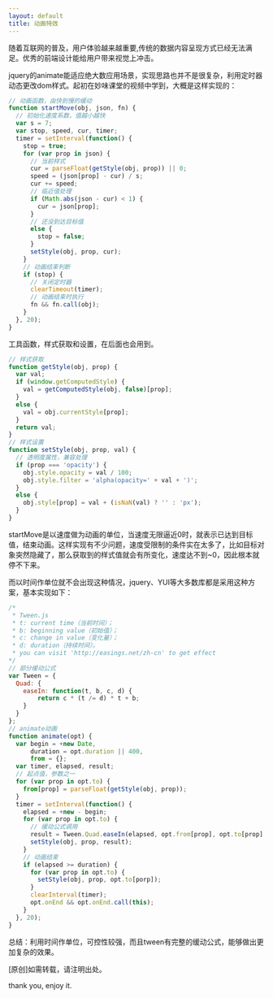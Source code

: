 ```yaml
---
layout: default
title: 动画特效
---
```


随着互联网的普及，用户体验越来越重要,传统的数据内容呈现方式已经无法满足。优秀的前端设计能给用户带来视觉上冲击。

jquery的animate能适应绝大数应用场景，实现思路也并不是很复杂，利用定时器动态更改dom样式。起初在妙味课堂的视频中学到，大概是这样实现的：

```javascript
// 动画函数，由快到慢的缓动
function startMove(obj, json, fn) {
  // 初始化速度系数，值越小越快
  var s = 7;
  var stop, speed, cur, timer;
  timer = setInterval(function() {
    stop = true;
    for (var prop in json) {
      // 当前样式
      cur = parseFloat(getStyle(obj, prop)) || 0;
      speed = (json[prop] - cur) / s;
      cur += speed;
      // 临近值处理
      if (Math.abs(json - cur) < 1) {
        cur = json[prop];
      }
      // 还没到达目标值
      else {
        stop = false;
      }
      setStyle(obj, prop, cur);
    }
    // 动画结束判断
    if (stop) {
      // 关闭定时器
      clearTimeout(timer);
      // 动画结束时执行
      fn && fn.call(obj);
    }
  }, 20);
}
```

工具函数，样式获取和设置，在后面也会用到。

```javascript
// 样式获取
function getStyle(obj, prop) {
  var val;
  if (window.getComputedStyle) {
    val = getComputedStyle(obj, false)[prop];
  }
  else {
    val = obj.currentStyle[prop];
  }
  return val;
}
// 样式设置
function setStyle(obj, prop, val) {
  // 透明度属性，兼容处理
  if (prop === 'opacity') {
    obj.style.opacity = val / 100;
    obj.style.filter = 'alpha(opacity=' + val + ')';
  }
  else {
    obj.style[prop] = val + (isNaN(val) ? '' : 'px');
  }
}
```

startMove是以速度做为动画的单位，当速度无限逼近0时，就表示已达到目标值，结束动画。这样实现有不少问题，速度受限制的条件实在太多了，比如目标对象突然隐藏了，那么获取到的样式值就会有所变化，速度达不到~0，因此根本就停不下来。

而以时间作单位就不会出现这种情况，jquery、YUI等大多数库都是采用这种方案，基本实现如下：

```javascript
/*
 * Tween.js
 * t: current time（当前时间）；
 * b: beginning value（初始值）；
 * c: change in value（变化量）；
 * d: duration（持续时间）。
 * you can visit 'http://easings.net/zh-cn' to get effect
*/
// 部分缓动公式
var Tween = {
  Quad: {
    easeIn: function(t, b, c, d) {
        return c * (t /= d) * t + b;
    }
  }
};
// animate动画
function animate(opt) {
  var begin = +new Date,
      duration = opt.duration || 400,
      from = {};
  var timer, elapsed, result;
  // 起点值，参数之一
  for (var prop in opt.to) {
    from[prop] = parseFloat(getStyle(obj, prop));
  }
  timer = setInterval(function() {
    elapsed = +new - begin;
    for (var prop in opt.to) {
      // 缓动公式调用
      result = Tween.Quad.easeIn(elapsed, opt.from[prop], opt.to[prop] - opt.from[prop], duration);
      setStyle(obj, prop, result);
    }
    // 动画结束
    if (elapsed >= duration) {
      for (var prop in opt.to) {
        setStyle(obj, prop, opt.to[porp]);
      }
      clearInterval(timer);
      opt.onEnd && opt.onEnd.call(this);
    }
  }, 20);
}
```

总结：利用时间作单位，可控性较强，而且tween有完整的缓动公式，能够做出更加复杂的效果。

[原创]如需转载，请注明出处。

thank you, enjoy it.